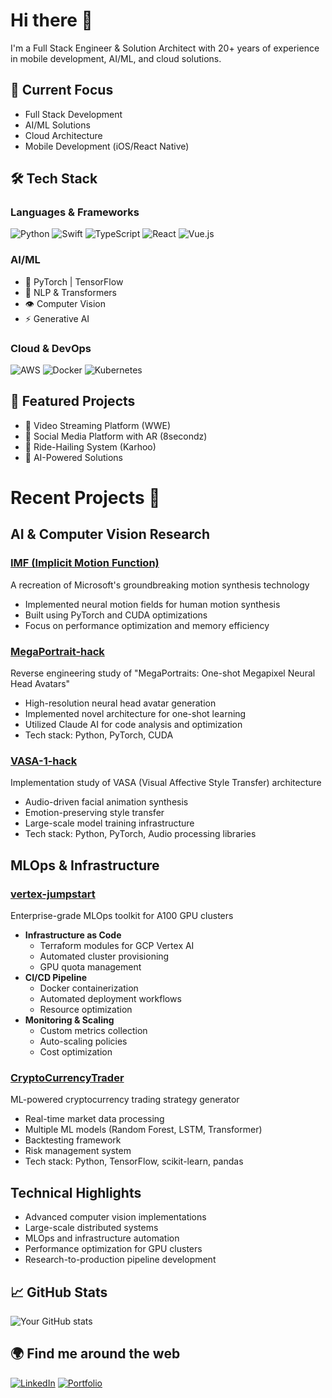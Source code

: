 # Hi there 👋 

I'm a Full Stack Engineer & Solution Architect with 20+ years of experience in mobile development, AI/ML, and cloud solutions.

## 🔭 Current Focus
- Full Stack Development
- AI/ML Solutions
- Cloud Architecture
- Mobile Development (iOS/React Native)

## 🛠️ Tech Stack
### Languages & Frameworks
![Python](https://img.shields.io/badge/Python-3776AB?style=flat&logo=python&logoColor=white)
![Swift](https://img.shields.io/badge/Swift-FA7343?style=flat&logo=swift&logoColor=white)
![TypeScript](https://img.shields.io/badge/TypeScript-007ACC?style=flat&logo=typescript&logoColor=white)
![React](https://img.shields.io/badge/React-20232A?style=flat&logo=react&logoColor=61DAFB)
![Vue.js](https://img.shields.io/badge/Vue.js-35495E?style=flat&logo=vue.js&logoColor=4FC08D)

### AI/ML
- 🤖 PyTorch | TensorFlow
- 🧠 NLP & Transformers
- 👁️ Computer Vision
- ⚡ Generative AI

### Cloud & DevOps
![AWS](https://img.shields.io/badge/AWS-232F3E?style=flat&logo=amazon-aws&logoColor=white)
![Docker](https://img.shields.io/badge/Docker-2496ED?style=flat&logo=docker&logoColor=white)
![Kubernetes](https://img.shields.io/badge/Kubernetes-326CE5?style=flat&logo=kubernetes&logoColor=white)

## 🌟 Featured Projects
- 🎥 Video Streaming Platform (WWE)
- 📱 Social Media Platform with AR (8secondz)
- 🚗 Ride-Hailing System (Karhoo)
- 🤖 AI-Powered Solutions


# Recent Projects 🚀

## AI & Computer Vision Research
### [IMF (Implicit Motion Function)](https://github.com/johndpope/IMF) 
A recreation of Microsoft's groundbreaking motion synthesis technology
- Implemented neural motion fields for human motion synthesis
- Built using PyTorch and CUDA optimizations
- Focus on performance optimization and memory efficiency

### [MegaPortrait-hack]([link-to-repo](https://github.com/johndpope/MegaPortrait-hack))
Reverse engineering study of "MegaPortraits: One-shot Megapixel Neural Head Avatars"
- High-resolution neural head avatar generation
- Implemented novel architecture for one-shot learning
- Utilized Claude AI for code analysis and optimization
- Tech stack: Python, PyTorch, CUDA

### [VASA-1-hack](https://github.com/johndpope/vasa-1-hack)
Implementation study of VASA (Visual Affective Style Transfer) architecture
- Audio-driven facial animation synthesis
- Emotion-preserving style transfer
- Large-scale model training infrastructure
- Tech stack: Python, PyTorch, Audio processing libraries

## MLOps & Infrastructure

### [vertex-jumpstart](https://github.com/johndpope/vertex-jumpstart)
Enterprise-grade MLOps toolkit for A100 GPU clusters
- **Infrastructure as Code**
  - Terraform modules for GCP Vertex AI
  - Automated cluster provisioning
  - GPU quota management
- **CI/CD Pipeline**
  - Docker containerization
  - Automated deployment workflows
  - Resource optimization
- **Monitoring & Scaling**
  - Custom metrics collection
  - Auto-scaling policies
  - Cost optimization

### [CryptoCurrencyTrader]()
ML-powered cryptocurrency trading strategy generator
- Real-time market data processing
- Multiple ML models (Random Forest, LSTM, Transformer)
- Backtesting framework
- Risk management system
- Tech stack: Python, TensorFlow, scikit-learn, pandas

## Technical Highlights
- Advanced computer vision implementations
- Large-scale distributed systems
- MLOps and infrastructure automation
- Performance optimization for GPU clusters
- Research-to-production pipeline development

## 📈 GitHub Stats
![Your GitHub stats](https://github-readme-stats.vercel.app/api?username=johndpope&show_icons=true&theme=dark)

## 🌍 Find me around the web
[![LinkedIn](https://img.shields.io/badge/LinkedIn-0077B5?style=flat&logo=linkedin&logoColor=white)](https://www.linkedin.com/in/jdpope)
[![Portfolio](https://img.shields.io/badge/Portfolio-000000?style=flat&logo=About.me&logoColor=white)](https://goo.gl/zxnLwG)